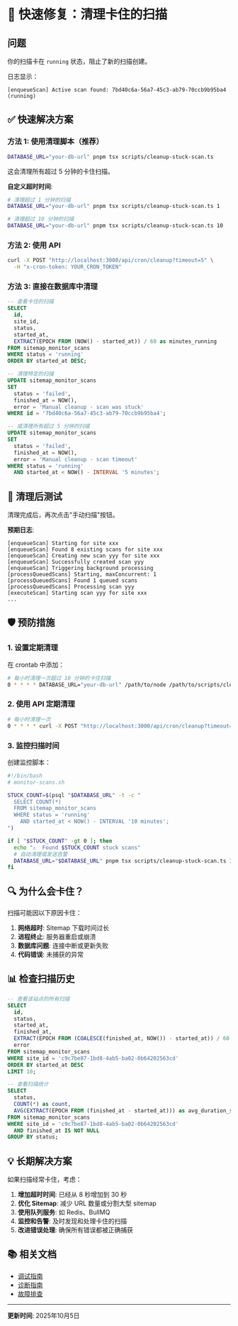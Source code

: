 # 🚨 快速修复：清理卡住的扫描

## 问题

你的扫描卡在 `running` 状态，阻止了新的扫描创建。

日志显示：
```
[enqueueScan] Active scan found: 7bd40c6a-56a7-45c3-ab79-70ccb9b95ba4 (running)
```

## ✅ 快速解决方案

### 方法 1: 使用清理脚本（推荐）

```bash
DATABASE_URL="your-db-url" pnpm tsx scripts/cleanup-stuck-scan.ts
```

这会清理所有超过 5 分钟的卡住扫描。

**自定义超时时间**:
```bash
# 清理超过 1 分钟的扫描
DATABASE_URL="your-db-url" pnpm tsx scripts/cleanup-stuck-scan.ts 1

# 清理超过 10 分钟的扫描
DATABASE_URL="your-db-url" pnpm tsx scripts/cleanup-stuck-scan.ts 10
```

### 方法 2: 使用 API

```bash
curl -X POST "http://localhost:3000/api/cron/cleanup?timeout=5" \
  -H "x-cron-token: YOUR_CRON_TOKEN"
```

### 方法 3: 直接在数据库中清理

```sql
-- 查看卡住的扫描
SELECT 
  id,
  site_id,
  status,
  started_at,
  EXTRACT(EPOCH FROM (NOW() - started_at)) / 60 as minutes_running
FROM sitemap_monitor_scans
WHERE status = 'running'
ORDER BY started_at DESC;

-- 清理特定的扫描
UPDATE sitemap_monitor_scans
SET 
  status = 'failed',
  finished_at = NOW(),
  error = 'Manual cleanup - scan was stuck'
WHERE id = '7bd40c6a-56a7-45c3-ab79-70ccb9b95ba4';

-- 或清理所有超过 5 分钟的扫描
UPDATE sitemap_monitor_scans
SET 
  status = 'failed',
  finished_at = NOW(),
  error = 'Manual cleanup - scan timeout'
WHERE status = 'running'
  AND started_at < NOW() - INTERVAL '5 minutes';
```

## 🔄 清理后测试

清理完成后，再次点击"手动扫描"按钮。

**预期日志**:
```
[enqueueScan] Starting for site xxx
[enqueueScan] Found 8 existing scans for site xxx
[enqueueScan] Creating new scan yyy for site xxx
[enqueueScan] Successfully created scan yyy
[enqueueScan] Triggering background processing
[processQueuedScans] Starting, maxConcurrent: 1
[processQueuedScans] Found 1 queued scans
[processQueuedScans] Processing scan yyy
[executeScan] Starting scan yyy for site xxx
...
```

## 🛡️ 预防措施

### 1. 设置定期清理

在 crontab 中添加：

```bash
# 每小时清理一次超过 10 分钟的卡住扫描
0 * * * * DATABASE_URL="your-db-url" /path/to/node /path/to/scripts/cleanup-stuck-scan.ts 10
```

### 2. 使用 API 定期清理

```bash
# 每小时清理一次
0 * * * * curl -X POST "http://localhost:3000/api/cron/cleanup?timeout=10" -H "x-cron-token: YOUR_TOKEN"
```

### 3. 监控扫描时间

创建监控脚本：

```bash
#!/bin/bash
# monitor-scans.sh

STUCK_COUNT=$(psql "$DATABASE_URL" -t -c "
  SELECT COUNT(*)
  FROM sitemap_monitor_scans
  WHERE status = 'running'
    AND started_at < NOW() - INTERVAL '10 minutes';
")

if [ "$STUCK_COUNT" -gt 0 ]; then
  echo "⚠️  Found $STUCK_COUNT stuck scans"
  # 自动清理或发送告警
  DATABASE_URL="$DATABASE_URL" pnpm tsx scripts/cleanup-stuck-scan.ts 10
fi
```

## 🔍 为什么会卡住？

扫描可能因以下原因卡住：

1. **网络超时**: Sitemap 下载时间过长
2. **进程终止**: 服务器重启或崩溃
3. **数据库问题**: 连接中断或更新失败
4. **代码错误**: 未捕获的异常

## 📊 检查扫描历史

```sql
-- 查看该站点的所有扫描
SELECT 
  id,
  status,
  started_at,
  finished_at,
  EXTRACT(EPOCH FROM (COALESCE(finished_at, NOW()) - started_at)) / 60 as duration_minutes,
  error
FROM sitemap_monitor_scans
WHERE site_id = 'c9c7be87-1bd8-4ab5-ba02-0b64202563cd'
ORDER BY started_at DESC
LIMIT 10;

-- 查看扫描统计
SELECT 
  status,
  COUNT(*) as count,
  AVG(EXTRACT(EPOCH FROM (finished_at - started_at))) as avg_duration_seconds
FROM sitemap_monitor_scans
WHERE site_id = 'c9c7be87-1bd8-4ab5-ba02-0b64202563cd'
  AND finished_at IS NOT NULL
GROUP BY status;
```

## 💡 长期解决方案

如果扫描经常卡住，考虑：

1. **增加超时时间**: 已经从 8 秒增加到 30 秒
2. **优化 Sitemap**: 减少 URL 数量或分割大型 sitemap
3. **使用队列服务**: 如 Redis、BullMQ
4. **监控和告警**: 及时发现和处理卡住的扫描
5. **改进错误处理**: 确保所有错误都被正确捕获

## 📚 相关文档

- [调试指南](docs/DEBUG_MANUAL_SCAN.md)
- [诊断指南](SCAN_NOT_WORKING_DIAGNOSIS.md)
- [故障排查](docs/STUCK_SCANS_TROUBLESHOOTING.md)

---

**更新时间**: 2025年10月5日
